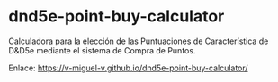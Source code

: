 # dnd5e-point-buy-calculator
Calculadora para la elección de las Puntuaciones de Característica de D&amp;D5e mediante el sistema de Compra de Puntos.

Enlace: https://v-miguel-v.github.io/dnd5e-point-buy-calculator/
